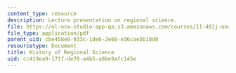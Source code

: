 ```yaml
---
content_type: resource
description: Lecture presentation on regional science.
file: https://ol-ocw-studio-app-qa.s3.amazonaws.com/courses/11-481j-analyzing-and-accounting-for-regional-economic-growth-spring-2009/cc419ea9171fde70a4b5a8be9afc145e_MIT11_481Js09_lec02.pdf
file_type: application/pdf
parent_uid: cbe458e0-933c-1de6-2e60-e36cae5b18d0
resourcetype: Document
title: History of Regional Science
uid: cc419ea9-171f-de70-a4b5-a8be9afc145e
---
```

